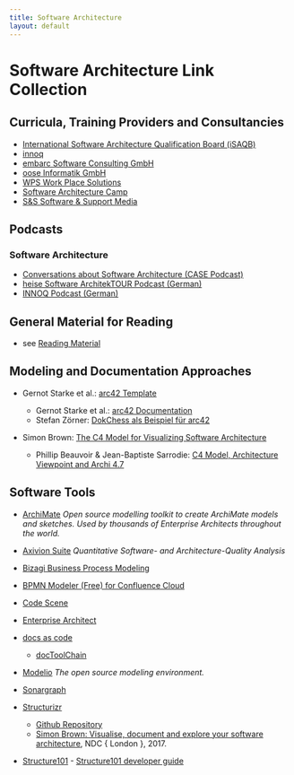 ```yaml
---
title: Software Architecture
layout: default
---
```


# Software Architecture Link Collection

## Curricula, Training Providers and Consultancies

* [International Software Architecture Qualification Board (iSAQB)](https://www.isaqb.org/)
* [innoq](https://www.innoq.com/de/)
* [embarc Software Consulting GmbH](https://www.embarc.de/)
* [oose Informatik GmbH](https://www.oose.de/)
* [WPS Work Place Solutions](https://www.wps.de/en/)
* [Software Architecture Camp](https://software-architecture-camp.de/)
* [S&S Software & Support Media](https://sandsmedia.com/en/home/)

## Podcasts

### Software Architecture

* [Conversations about Software Architecture (CASE Podcast)](https://www.case-podcast.org/)
* [heise Software ArchitekTOUR Podcast (German)](https://www.heise.de/developer/SoftwareArchitekTOUR-4076349.html)
* [INNOQ Podcast (German)](https://www.innoq.com/en/podcast/)

## General Material for Reading

* see [Reading Material](reading-material.html)

## Modeling and Documentation Approaches

* Gernot Starke et al.: [arc42 Template](https://arc42.org/documentation/)
  * Gernot Starke et al.: [arc42 Documentation](https://docs.arc42.org/home/)
  * Stefan Zörner: [DokChess als Beispiel für arc42](https://www.dokchess.de/)

* Simon Brown: [The C4 Model for Visualizing Software Architecture](https://c4model.com/)
  * Phillip Beauvoir & Jean-Baptiste Sarrodie: [C4 Model, Architecture Viewpoint and Archi 4.7](https://www.archimatetool.com/blog/2020/04/18/c4-model-architecture-viewpoint-and-archi-4-7/)

## Software Tools

* [ArchiMate](https://www.archimatetool.com/) *Open source modelling toolkit to create ArchiMate models and sketches. Used by thousands of Enterprise Architects throughout the world.*

* [Axivion Suite](https://www.axivion.com/en/products/axivion-suite/) *Quantitative Software- and Architecture-Quality Analysis*

* [Bizagi Business Process Modeling](https://www.bizagi.com/?lang=en)

* [BPMN Modeler (Free) for Confluence Cloud](https://marketplace.atlassian.com/apps/1215543/bpmn-modeler-free?hosting=server&tab=overview)

* [Code Scene](https://codescene.io)

* [Enterprise Architect](https://sparxsystems.com/products/ea/shop/index.html)

* [docs as code](https://docs-as-co.de)
  * [docToolChain](https://doctoolchain.github.io/docToolchain/)

* [Modelio](https://www.modelio.org/) *The open source modeling environment.*

* [Sonargraph](https://www.hello2morrow.com)

* [Structurizr](https://structurizr.com/)
  * [Github Repository](https://github.com/structurizr/java) 
  * [Simon Brown: Visualise, document and explore your software architecture](https://www.youtube.com/watch?v=Ym9nhVZs89o), NDC { London }, 2017.

* [Structure101](https://structure101.com/) - [Structure101 developer guide](http://structure101.com/help/dev/)
